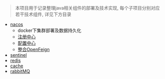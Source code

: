 
> 本项目用于记录整理java相关组件的部署及技术实现, 每个子项目分别对应若干技术组件, 详见下方目录

+ [nacos](../../tree/main/spring-cloud-alibaba-user)
  + docker下集群部署及数据持久化 
  + [注册中心](../../tree/main/spring-cloud-alibaba-user#注册中心)
  + [配置中心](../../tree/main/spring-cloud-alibaba-user#配置中心)
  + [整合OpenFeign](../../tree/main/spring-cloud-alibaba-user#nacos注册中心结合openfeign)
+ [sentinel](../../tree/main/spring-cloud-alibaba-stock)
+ [redis](../../tree/main/redis-demo)
+ [cache](../../tree/main/cache-demo)
+ [rabbitMQ](../../tree/main/rabbitMQ-demo)

  





